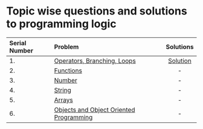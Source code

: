 # Topic wise questions and solutions to programming logic

| Serial Number       | Problem                                                                 | Solutions   |
| :---                | :---                                                                    |    :----:   |
| 1.                  | [Operators, Branching, Loops](./001_operators_branching_loops.md)       | [Solution](https://github.com/appsplash99/build/tree/main/build-logic-solutions/001_operators_branching_loops)       |
| 2.                  | [Functions](./002_functions.md)                                         |      -      |
| 3.                  | [Number](./003_numbers.md)                                              |      -      |
| 4.                  | [String](./004_strings.md)                                              |      -      |
| 5.                  | [Arrays](./005_arrays.md)                                               |      -      |
| 6.                  | [Objects and Object Oriented Programming](./006_objects-oops.md)        |      -      |

